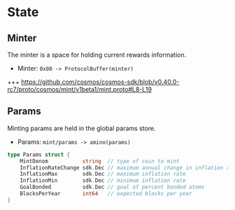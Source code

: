 <!--
order: 2
-->

# State

## Minter

The minter is a space for holding current rewards information.

 - Minter: `0x00 -> ProtocolBuffer(minter)`

+++ https://github.com/cosmos/cosmos-sdk/blob/v0.40.0-rc7/proto/cosmos/mint/v1beta1/mint.proto#L8-L19

## Params

Minting params are held in the global params store. 

 - Params: `mint/params -> amino(params)`

```go
type Params struct {
	MintDenom           string  // type of coin to mint
	InflationRateChange sdk.Dec // maximum annual change in inflation rate
	InflationMax        sdk.Dec // maximum inflation rate
	InflationMin        sdk.Dec // minimum inflation rate
	GoalBonded          sdk.Dec // goal of percent bonded atoms
	BlocksPerYear       int64   // expected blocks per year
}
```
